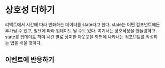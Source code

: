 # 상호성 더하기

리액트에서 시간에 따라 변화하는 데이터를 state라고 한다. state는 어떤 컴포넌트에든 추가될 수 있고, 필요에 따라 업데이트 될 수도 있다. 여기서는 상호작용을 핸들링하고 state를 업데이트 하며 시간 별로 상이한 아웃풋을 화면에 나타내는 컴포넌트를 작성하는 법을 배울 것이다.

## 이벤트에 반응하기

